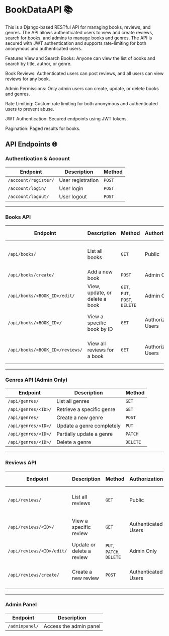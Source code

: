 ﻿# BookDataAPI  📚

This is a Django-based RESTful API for managing books, reviews, and genres. The API allows authenticated users to view and create reviews, search for books, and admins to manage books and genres. The API is secured with JWT authentication and supports rate-limiting for both anonymous and authenticated users.

Features
View and Search Books: Anyone can view the list of books and search by title, author, or genre.

Book Reviews: Authenticated users can post reviews, and all users can view reviews for any book.

Admin Permissions: Only admin users can create, update, or delete books and genres.

Rate Limiting: Custom rate limiting for both anonymous and authenticated users to prevent abuse.

JWT Authentication: Secured endpoints using JWT tokens.

Pagination: Paged results for books.

## API Endpoints 🌐

### Authentication & Account
| Endpoint                | Description           | Method |
|------------------------|-----------------------|--------|
| `/account/register/`   | User registration      | `POST` |
| `/account/login/`      | User login             | `POST` |
| `/account/logout/`     | User logout            | `POST` |

---

### Books API
| Endpoint                                | Description                       | Method                   | Authorization   | Rate Limit                     |
|-----------------------------------------|-----------------------------------|--------------------------|------------------|---------------------------------|
| `/api/books/`                          | List all books                   | `GET`                    | Public           | Anon: 10/min, User: 15/min    |
| `/api/books/create/`                   | Add a new book                   | `POST`                   | Admin Only       | None                            |
| `/api/books/<BOOK_ID>/edit/`          | View, update, or delete a book   | `GET`, `PUT`, `POST`, `DELETE` | Admin Only       | None                            |
| `/api/books/<BOOK_ID>/`                | View a specific book by ID       | `GET`                    | Authorized Users  | Anon: 10/min, User: 15/min    |
| `/api/books/<BOOK_ID>/reviews/`       | View all reviews for a book      | `GET`                    | Authorized Users  | Anon: 10/min, User: 15/min    |

---

### Genres API (Admin Only)
| Endpoint                       | Description                     | Method  |
|--------------------------------|---------------------------------|---------|
| `/api/genres/`                | List all genres                | `GET`   |
| `/api/genres/<ID>/`           | Retrieve a specific genre      | `GET`   |
| `/api/genres/`                | Create a new genre             | `POST`  |
| `/api/genres/<ID>/`           | Update a genre completely      | `PUT`   |
| `/api/genres/<ID>/`           | Partially update a genre       | `PATCH` |
| `/api/genres/<ID>/`           | Delete a genre                 | `DELETE`|

---

### Reviews API
| Endpoint                         | Description               | Method                   | Authorization      | Rate Limit                     |
|----------------------------------|---------------------------|--------------------------|---------------------|---------------------------------|
| `/api/reviews/`                 | List all reviews          | `GET`                    | Public              | Anon: 10/min, User: 15/min    |
| `/api/reviews/<ID>/`            | View a specific review    | `GET`                    | Authenticated Users  | Anon: 10/min, User: 15/min    |
| `/api/reviews/<ID>/edit/`       | Update or delete a review | `PUT`, `PATCH`, `DELETE` | Admin Only          | None                            |
| `/api/reviews/create/`          | Create a new review       | `POST`                   | Authenticated Users   | Anon: 10/min, User: 15/min    |

---

### Admin Panel
| Endpoint           | Description                
|--------------------|------------------------
| `/adminpanel/`     | Access the admin panel     


